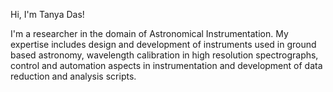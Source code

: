 Hi, I'm Tanya Das!

I'm a researcher in the domain of Astronomical Instrumentation. My expertise includes design and development of instruments used in ground based astronomy, wavelength calibration in high resolution spectrographs, control and automation aspects in instrumentation and development of data reduction and analysis scripts.

